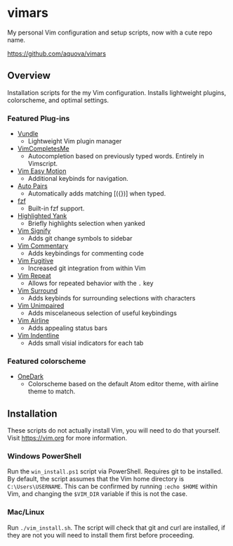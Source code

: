 # vimars

My personal Vim configuration and setup scripts, now with a cute repo name.

https://github.com/aquova/vimars

## Overview

Installation scripts for the my Vim configuration. Installs lightweight plugins, colorscheme, and optimal settings.

### Featured Plug-ins

- [Vundle](https://github.com/VundleVim/Vundle.vim)
    - Lightweight Vim plugin manager
- [VimCompletesMe](https://github.com/ajh17/VimCompletesMe)
    - Autocompletion based on previously typed words. Entirely in Vimscript.
- [Vim Easy Motion](https://github.com/easymotion/vim-easymotion)
    - Additional keybinds for navigation.
- [Auto Pairs](https://github.com/jiangmiao/auto-pairs)
    - Automatically adds matching [({})] when typed.
- [fzf](https://github.com/junegunn/fzf.vim)
    - Built-in fzf support.
- [Highlighted Yank](https://github.com/machakann/vim-highlightedyank)
    - Briefly highlights selection when yanked
- [Vim Signify](https://github.com/mhinz/vim-signify)
    - Adds git change symbols to sidebar
- [Vim Commentary](https://github.com/tpope/vim-commentary)
    - Adds keybindings for commenting code
- [Vim Fugitive](https://github.com/tpope/vim-fugitive)
    - Increased git integration from within Vim
- [Vim Repeat](https://github.com/tpope/vim-repeat)
    - Allows for repeated behavior with the `.` key
- [Vim Surround](https://github.com/tpope/vim-surround)
    - Adds keybinds for surrounding selections with characters
- [Vim Unimpaired](https://github.com/tpope/vim-unimpaired)
    - Adds miscelaneous selection of useful keybindings
- [Vim Airline](https://github.com/vim-airline/vim-airline)
    - Adds appealing status bars
- [Vim Indentline](https://github.com/Yggdroot/indentLine)
    - Adds small visial indicators for each tab

### Featured colorscheme

- [OneDark](https://github.com/joshdick/onedark.vim)
    - Colorscheme based on the default Atom editor theme, with airline theme to match.

## Installation

These scripts do not actually install Vim, you will need to do that yourself. Visit https://vim.org for more information.

### Windows PowerShell

Run the `win_install.ps1` script via PowerShell. Requires git to be installed. By default, the script assumes that the Vim home directory is `C:\Users\USERNAME`. This can be confirmed by running `:echo $HOME` within Vim, and changing the `$VIM_DIR` variable if this is not the case.

### Mac/Linux

Run `./vim_install.sh`. The script will check that git and curl are installed, if they are not you will need to install them first before proceeding.
